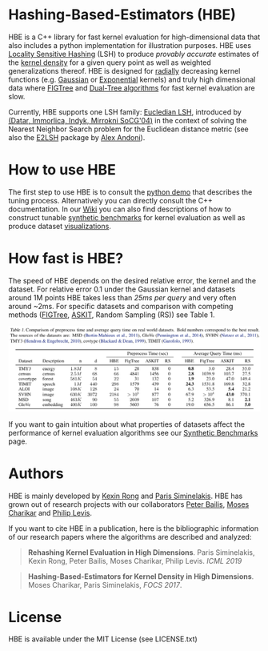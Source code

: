 # Hashing-Based-Estimators (HBE)
HBE is a C++ library for fast kernel evaluation for high-dimensional data that also includes a python implementation for illustration purposes. HBE uses [Locality Sensitive Hashing](https://en.wikipedia.org/wiki/Locality-sensitive_hashing) (LSH) to produce *provably accurate* estimates of the [kernel density](https://en.wikipedia.org/wiki/Kernel_density_estimation#Definition) for a given query point as well as weighted generalizations thereof. HBE is designed for [radially](https://en.wikipedia.org/wiki/Radial_basis_function) decreasing kernel functions (e.g. [Gaussian](https://en.wikipedia.org/wiki/Radial_basis_function_kernel) or [Exponential](http://www.jmlr.org/papers/volume2/genton01a/genton01a.pdf) kernels) and truly high dimensional data where [FIGTree](http://users.umiacs.umd.edu/~morariu/figtree/) and [Dual-Tree algorithms](http://jmlr.org/papers/volume16/curtin15a/curtin15a.pdf) for fast kernel evaluation are slow. 

Currently, HBE supports one LSH family: [Eucledian LSH](http://mlwiki.org/index.php/Euclidean_LSH), introduced by [(Datar, Immorlica, Indyk, Mirrokni SoCG'04)](https://dl.acm.org/citation.cfm?id=997857) in the context of solving the Nearest Neighbor Search problem for the Euclidean distance metric (see also the [E2LSH](https://www.mit.edu/~andoni/LSH/) package by [Alex Andoni](https://www.mit.edu/~andoni/)). 

# How to use HBE

The first step to use HBE is to consult the [python demo](https://github.com/kexinrong/rehashing/wiki/Python-Demo) that describes the tuning process. Alternatively you can directly consult the C++ documentation. In our [Wiki](https://github.com/kexinrong/rehashing/wiki) you can also find descriptions of how to construct tunable [synthetic benchmarks](https://github.com/kexinrong/rehashing/wiki/Synthetic-benchmarks) for kernel evaluation as well as produce dataset [visualizations](https://github.com/kexinrong/rehashing/wiki/Visualizations).

# How fast is HBE? 

The speed of HBE depends on the desired relative error, the kernel and the dataset. For relative error 0.1 under the Gaussian kernel and datasets around 1M points HBE takes less than *25ms per query* and very often around ~2ms. For specific datasets and comparison with competing methods ([FIGTree](http://users.umiacs.umd.edu/~morariu/figtree/), [ASKIT](http://padas.ices.utexas.edu/libaskit/), Random Sampling (RS)) see Table 1. 

![Table 1](plots/experiments_hbe.png "Table 1")

If you want to gain intuition about what properties of datasets affect the performance of kernel evaluation algorithms see our [Synthetic Benchmarks](https://github.com/kexinrong/rehashing/wiki/Synthetic-benchmarks) page.

# Authors 

HBE is mainly developed by [Kexin Rong](https://kexinrong.github.io/) and [Paris Siminelakis](https://web.stanford.edu/~psimin/). HBE has grown out of research projects with our collaborators [Peter Bailis](http://www.bailis.org/), [Moses Charikar](https://engineering.stanford.edu/people/moses-charikar) and [Philip Levis](http://csl.stanford.edu/~pal/).

If you want to cite HBE in a publication, here is the bibliographic information of our research papers where the algorithms are described and analyzed:

> **Rehashing Kernel Evaluation in High Dimensions**. Paris Siminelakis, Kexin Rong, Peter Bailis, Moses Charikar, Philip Levis. 
> *ICML 2019*

> **Hashing-Based-Estimators for Kernel Density in High Dimensions**. Moses Charikar, Paris Siminelakis, *FOCS 2017*.

# License

HBE is available under the MIT License (see LICENSE.txt)
